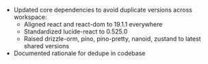 - Updated core dependencies to avoid duplicate versions across workspace:
  - Aligned react and react-dom to 19.1.1 everywhere
  - Standardized lucide-react to 0.525.0
  - Raised drizzle-orm, pino, pino-pretty, nanoid, zustand to latest shared versions
- Documented rationale for dedupe in codebase
